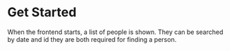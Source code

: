# Get Started

When the frontend starts, a list of people is shown.
They can be searched by date and id they are both required for finding a person.

